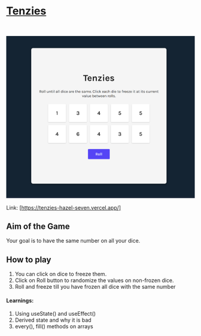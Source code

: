 # [Tenzies](https://tenzies-hazel-seven.vercel.app/)

<br />

![alt text](image.png)

Link: [https://tenzies-hazel-seven.vercel.app/]

## Aim of the Game

Your goal is to have the same number on all your dice.

## How to play

1. You can click on dice to freeze them.
2. Click on Roll button to randomize the values on non-frozen dice.
3. Roll and freeze till you have frozen all dice with the same number

#### Learnings:

1. Using useState() and useEffect()
2. Derived state and why it is bad
3. every(), fill() methods on arrays
